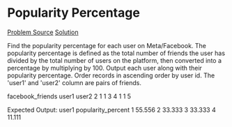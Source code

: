 # Popularity Percentage

[Problem Source](https://platform.stratascratch.com/coding/10284-popularity-percentage?code_type=1)
[Solution](solutions/003_popularity_percentage.sql)

Find the popularity percentage for each user on Meta/Facebook. The popularity percentage is defined as the total number of friends the user has divided by the total number of users on the platform, then converted into a percentage by multiplying by 100.
Output each user along with their popularity percentage. Order records in ascending order by user id.
The 'user1' and 'user2' column are pairs of friends.

facebook_friends
user1 user2
2 1
1 3
4 1
1 5

Expected Output:
user1 popularity_percent
1 55.556
2 33.333
3 33.333
4 11.111
